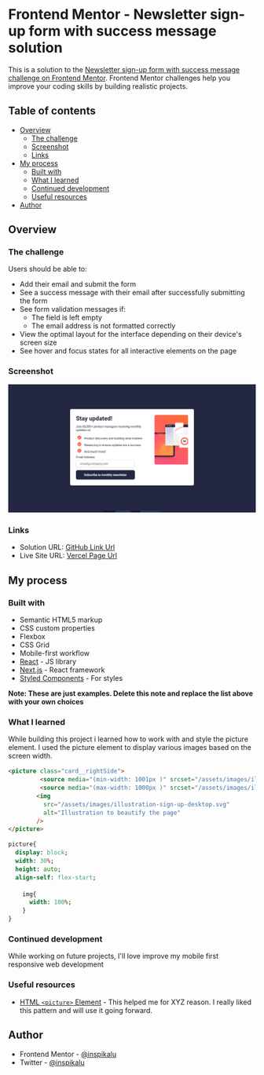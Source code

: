 # Frontend Mentor - Newsletter sign-up form with success message solution

This is a solution to the [Newsletter sign-up form with success message challenge on Frontend Mentor](https://www.frontendmentor.io/challenges/newsletter-signup-form-with-success-message-3FC1AZbNrv). Frontend Mentor challenges help you improve your coding skills by building realistic projects.


## Table of contents

- [Overview](#overview)
  - [The challenge](#the-challenge)
  - [Screenshot](#screenshot)
  - [Links](#links)
- [My process](#my-process)
  - [Built with](#built-with)
  - [What I learned](#what-i-learned)
  - [Continued development](#continued-development)
  - [Useful resources](#useful-resources)
- [Author](#author)


## Overview

### The challenge

Users should be able to:

- Add their email and submit the form
- See a success message with their email after successfully submitting the form
- See form validation messages if:
  - The field is left empty
  - The email address is not formatted correctly
- View the optimal layout for the interface depending on their device's screen size
- See hover and focus states for all interactive elements on the page

### Screenshot

![Screenshot](./screenshot.png)

### Links

- Solution URL: [GitHub Link Url](https://github.com/inspikalu/newsletter-sign-up-with-success-message)
- Live Site URL: [Vercel Page Url](https://flourishing-seahorse-a87e46.netlify.app/)

## My process

### Built with

- Semantic HTML5 markup
- CSS custom properties
- Flexbox
- CSS Grid
- Mobile-first workflow
- [React](https://reactjs.org/) - JS library
- [Next.js](https://nextjs.org/) - React framework
- [Styled Components](https://styled-components.com/) - For styles

**Note: These are just examples. Delete this note and replace the list above with your own choices**

### What I learned

While building this project i learned how to work with and style the picture element.
I used the picture element to display various images based on the screen width.

```html
<picture class="card__rightSide">
         <source media="(min-width: 1001px )" srcset="/assets/images/illustration-sign-up-desktop.svg">
         <source media="(max-width: 1000px )" srcset="/assets/images/illustration-sign-up-mobile.svg">
        <img
          src="/assets/images/illustration-sign-up-desktop.svg"
          alt="Illustration to beautify the page"
        />
</picture>
```
```sass
picture{
  display: block;
  width: 30%;
  height: auto;
  align-self: flex-start;

    img{
      width: 100%;
    }
}


```

### Continued development

While working on future projects, I'll love  improve my mobile first responsive web development
### Useful resources

- [HTML `<picture>` Element](https://www.w3schools.com/html/html_images_picture.asp) - This helped me for XYZ reason. I really liked this pattern and will use it going forward.

## Author

- Frontend Mentor - [@inspikalu](https://www.frontendmentor.io/profile/inspikalu)
- Twitter - [@inspikalu](https://www.twitter.com/inspikalu)
